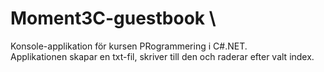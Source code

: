 # Moment3C-guestbook \ 
Konsole-applikation för kursen PRogrammering i C#.NET. \
Applikationen skapar en txt-fil, skriver till den och raderar efter valt index. 
